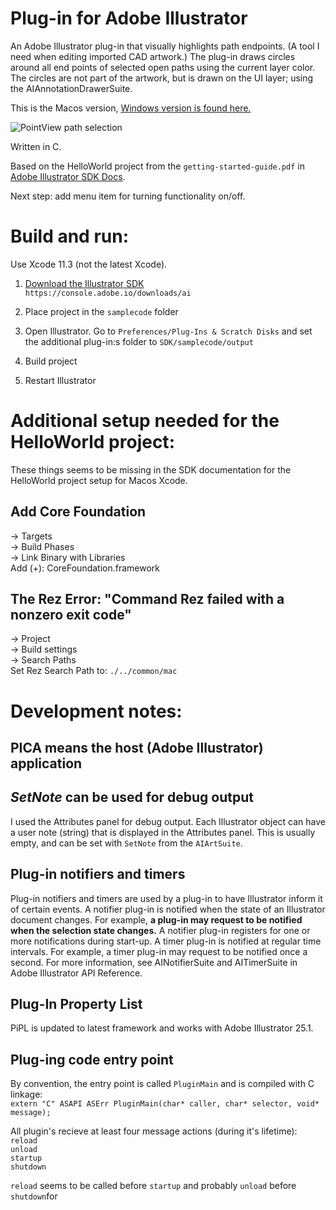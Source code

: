 # Plug-in for Adobe Illustrator
An Adobe Illustrator plug-in that visually highlights path endpoints. (A tool I need when editing imported CAD artwork.) The plug-in draws circles around all end points of selected open paths using the current layer color. The circles are not part of the artwork, but is drawn on the UI layer; using the AIAnnotationDrawerSuite. 

This is the Macos version, [Windows version is found here.](https://github.com/superpanic/PointView_winx64)

![PointView path selection](http://superpanic.com/pointview/pvart.png)

Written in C.  

Based on the HelloWorld project from the `getting-started-guide.pdf` in [Adobe Illustrator SDK Docs](https://console.adobe.io/downloads/ai).  

Next step: add menu item for turning functionality on/off. 

# Build and run:
Use Xcode 11.3 (not the latest Xcode).

1. [Download the Illustrator SDK](https://console.adobe.io/downloads/ai)  
`https://console.adobe.io/downloads/ai`

2. Place project in the `samplecode` folder

3. Open Illustrator. Go to `Preferences/Plug-Ins & Scratch Disks` and set the additional plug-in:s folder to `SDK/samplecode/output`

4. Build project

5. Restart Illustrator

# Additional setup needed for the HelloWorld project:  
These things seems to be missing in the SDK documentation for the HelloWorld project setup for Macos Xcode.

## Add Core Foundation
-> Targets  
-> Build Phases  
-> Link Binary with Libraries  
Add (+): CoreFoundation.framework

## The Rez Error: "Command Rez failed with a nonzero exit code"
-> Project  
-> Build settings  
-> Search Paths  
Set Rez Search Path to: `./../common/mac`

# Development notes:

## PICA means the host (Adobe Illustrator) application

## *SetNote* can be used for debug output
I used the Attributes panel for debug output. Each Illustrator object can have a user note (string) that is displayed in the Attributes panel. This is usually empty, and can be set with `SetNote` from the `AIArtSuite`.

## Plug-in notifiers and timers
Plug-in notifiers and timers are used by a plug-in to have Illustrator inform it of certain events.
A notifier plug-in is notified when the state of an Illustrator document changes. For example, **a plug-in may request to be notified when the selection state changes.** A notifier plug-in registers for one or more notifications during start-up.
A timer plug-in is notified at regular time intervals. For example, a timer plug-in may request to be notified
once a second.
For more information, see AINotifierSuite and AITimerSuite in Adobe Illustrator API Reference.

## Plug-In Property List
PiPL is updated to latest framework and works with Adobe Illustrator 25.1.

## Plug-ing code entry point
By convention, the entry point is called `PluginMain` and is compiled with C linkage:  
`extern "C" ASAPI ASErr PluginMain(char* caller, char* selector, void* message);`

All plugin's recieve at least four message actions (during it's lifetime):  
`reload`  
`unload`  
`startup`  
`shutdown`  

`reload` seems to be called before `startup`
and probably `unload` before `shutdown`for 

